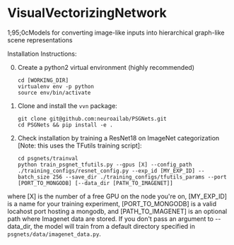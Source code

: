 # VisualVectorizingNetwork
1;95;0cModels for converting image-like inputs into hierarchical graph-like scene representations

Installation Instructions:

0. Create a python2 virtual environment (highly recommended)
    ```
    cd [WORKING_DIR]
    virtualenv env -p python
    source env/bin/activate
    ```
1. Clone and install the `vvn` package:
    ```
    git clone git@github.com:neuroailab/PSGNets.git
    cd PSGNets && pip install -e .
    ```
2. Check installation by training a ResNet18 on ImageNet categorization [Note: this uses the TFutils training script]:
    ```
    cd psgnets/trainval
    python train_psgnet_tfutils.py --gpus [X] --config_path ./training_configs/resnet_config.py --exp_id [MY_EXP_ID] --batch_size 256 --save_dir ./training_configs/tfutils_params --port [PORT_TO_MONGODB] [--data_dir [PATH_TO_IMAGENET]]
    ```
  where [X] is the number of a free GPU on the node you're on, [MY_EXP_ID] is a name for your training experiment, [PORT_TO_MONGODB] is a valid locahost port hosting a mongodb, and [PATH_TO_IMAGENET] is an optional path where Imagenet data are stored. If you don't pass an argument to --data_dir, the model will train from a default directory specified in `psgnets/data/imagenet_data.py`.
